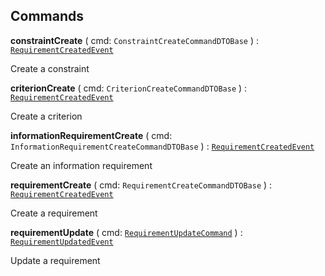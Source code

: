 

## Commands

  
<article>

**constraintCreate** ( cmd: `ConstraintCreateCommandDTOBase` ) : [`RequirementCreatedEvent`](/docs/core-requirement--page#requirement-create) <br/> 

Create a constraint

</article>
<article>

**criterionCreate** ( cmd: `CriterionCreateCommandDTOBase` ) : [`RequirementCreatedEvent`](/docs/core-requirement--page#requirement-create) <br/> 

Create a criterion

</article>
<article>

**informationRequirementCreate** ( cmd: `InformationRequirementCreateCommandDTOBase` ) : [`RequirementCreatedEvent`](/docs/core-requirement--page#requirement-create) <br/> 

Create an information requirement

</article>
<article>

**requirementCreate** ( cmd: `RequirementCreateCommandDTOBase` ) : [`RequirementCreatedEvent`](/docs/core-requirement--page#requirement-create) <br/> 

Create a requirement

</article>
<article>

**requirementUpdate** ( cmd: [`RequirementUpdateCommand`](/docs/core-requirement--page#requirement-update) ) : [`RequirementUpdatedEvent`](/docs/core-requirement--page#requirement-update) <br/> 

Update a requirement

</article>

